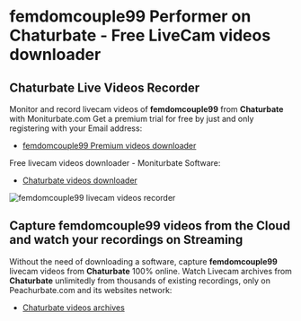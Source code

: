 # femdomcouple99 Performer on Chaturbate - Free LiveCam videos downloader

## Chaturbate Live Videos Recorder

Monitor and record livecam videos of **femdomcouple99** from **Chaturbate** with Moniturbate.com
Get a premium trial for free by just and only registering with your Email address:
* [femdomcouple99 Premium videos downloader](https://moniturbate.com/request-demo-licence-key.html)

Free livecam videos downloader - Moniturbate Software:
* [Chaturbate videos downloader](https://moniturbate.com/moniturbate-download-software.html)

![femdomcouple99 livecam videos recorder](https://peachurnet.com/templates/moniturbate-software.png)


## Capture femdomcouple99 videos from the Cloud and watch your recordings on Streaming

Without the need of downloading a software, capture **femdomcouple99** livecam videos from **Chaturbate** 100% online.
Watch Livecam archives from **Chaturbate** unlimitedly from thousands of existing recordings, only on Peachurbate.com and its websites network:
* [Chaturbate videos archives](https://peachurnet.com/)